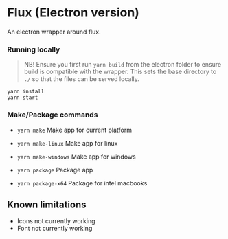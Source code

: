 # Flux (Electron version)

An electron wrapper around flux.

### Running locally

> NB! Ensure you first run `yarn build` from the electron folder to ensure build is compatible with the wrapper. This sets the base directory to `./` so that the files can be served locally.

```
yarn install
yarn start
```

### Make/Package commands

- `yarn make` Make app for current platform
- `yarn make-linux` Make app for linux
- `yarn make-windows` Make app for windows

- `yarn package` Package app
- `yarn package-x64` Package for intel macbooks

## Known limitations

- Icons not currently working
- Font not currently working
